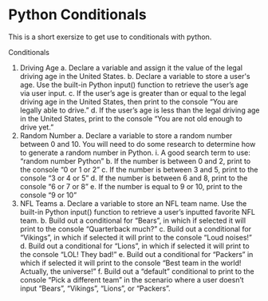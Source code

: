 # Python Conditionals 


This is a short exersize to get use to conditionals with python.


Conditionals
1.	Driving Age
a.	Declare a variable and assign it the value of the legal driving age in the United States.
b.	Declare a variable to store a user's age. Use the built-in Python input() function to retrieve the user’s age via user input.
c.	If the user’s age is greater than or equal to the legal driving age in the United States, then print to the console “You are legally able to drive.”
d.	If the user’s age is less than the legal driving age in the United States, print to the console “You are not old enough to drive yet.”
2.	Random Number 
a.	Declare a variable to store a random number between 0 and 10. You will need to do some research to determine how to generate a random number in Python.
i.	A good search term to use: “random number Python”
b.	If the number is between 0 and 2, print to the console “0 or 1 or 2”
c.	If the number is between 3 and 5, print to the console “3 or 4 or 5”
d.	If the number is between 6 and 8, print to the console “6 or 7 or 8”
e.	If the number is equal to 9 or 10, print to the console “9 or 10”
3.	NFL Teams
a.	Declare a variable to store an NFL team name. Use the built-in Python input() function to retrieve a user’s inputted favorite NFL team.
b.	Build out a conditional for “Bears”, in which if selected it will print to the console “Quarterback much?”
c.	Build out a conditional for “Vikings”, in which if selected it will print to the console “Loud noises!”
d.	Build out a conditional for “Lions”, in which if selected it will print to the console “LOL! They bad!” 
e.	Build out a conditional for “Packers” in which if selected it will print to the console “Best team in the world! Actually, the universe!” 
f.	Build out a “default” conditional to print to the console “Pick a different team” in the scenario where a user doesn’t input “Bears”, “Vikings”, “Lions”, or “Packers”.
